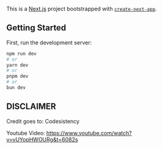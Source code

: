 This is a [Next.js](https://nextjs.org) project bootstrapped with [`create-next-app`](https://nextjs.org/docs/app/api-reference/cli/create-next-app).

## Getting Started

First, run the development server:

```bash
npm run dev
# or
yarn dev
# or
pnpm dev
# or
bun dev
```

## DISCLAIMER

Credit goes to: Codesistency 

Youtube Video: https://www.youtube.com/watch?v=vUYopHWOURg&t=6082s
